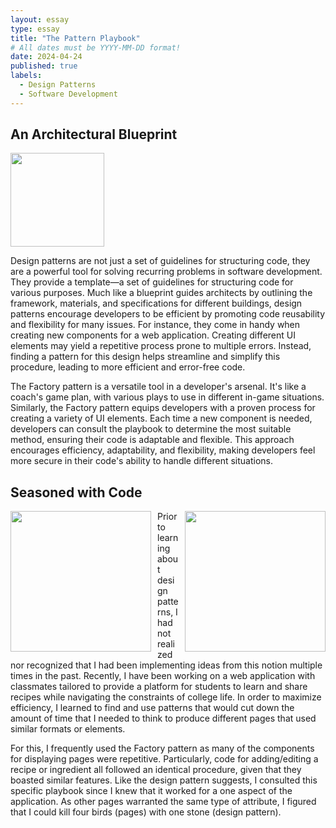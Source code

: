 ```yaml
---
layout: essay
type: essay
title: "The Pattern Playbook"
# All dates must be YYYY-MM-DD format!
date: 2024-04-24
published: true
labels:
  - Design Patterns
  - Software Development
---
```


## An Architectural Blueprint

<img width="150px" class="rounded float-start pe-4" src="https://pics.craiyon.com/2023-06-16/513455ad7f7942a78a225151906b1d79.webp"> 

Design patterns are not just a set of guidelines for structuring code, they are a powerful tool for solving recurring problems in software development. They provide a template—a set of guidelines for structuring code for various purposes. Much like a blueprint guides architects by outlining the framework, materials, and specifications for different buildings, design patterns encourage developers to be efficient by promoting code reusability and flexibility for many issues. For instance, they come in handy when creating new components for a web application. Creating different UI elements may yield a repetitive process prone to multiple errors. Instead, finding a pattern for this design helps streamline and simplify this procedure, leading to more efficient and error-free code. 

The Factory pattern is a versatile tool in a developer's arsenal. It's like a coach's game plan, with various plays to use in different in-game situations. Similarly, the Factory pattern equips developers with a proven process for creating a variety of UI elements. Each time a new component is needed, developers can consult the playbook to determine the most suitable method, ensuring their code is adaptable and flexible. This approach encourages efficiency, adaptability, and flexibility, making developers feel more secure in their code's ability to handle different situations. 

## Seasoned with Code

<div style="float: right; margin-left: 10px;">
  <img width="225px" class="rounded" src=""> 
</div>

<div style="float: left; margin-right: 10px;">
  <img width="225px" class="rounded" src=""> 
</div>

Prior to learning about design patterns, I had not realized nor recognized that I had been implementing ideas from this notion multiple times in the past. Recently, I have been working on a web application with classmates tailored to provide a platform for students to learn and share recipes while navigating the constraints of college life. In order to maximize efficiency, I learned to find and use patterns that would cut down the amount of time that I needed to think to produce different pages that used similar formats or elements. 

For this, I frequently used the Factory pattern as many of the components for displaying pages were repetitive. Particularly, code for adding/editing a recipe or ingredient all followed an identical procedure, given that they boasted similar features. Like the design pattern suggests, I consulted this specific playbook since I knew that it worked for a one aspect of the application. As other pages warranted the same type of attribute, I figured that I could kill four birds (pages) with one stone (design pattern). 
